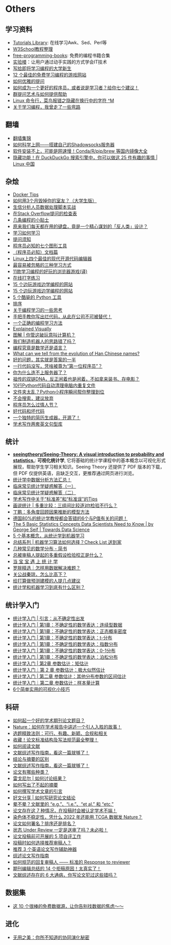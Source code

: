 # Others

## 学习资料
* [Tutorials Library](http://www.tutorialspoint.com/index.htm): 在线学习Awk、Sed、Perl等
* [W3School教程整理](http://www.jianshu.com/p/046583fda70c)
* [free-programming-books](https://github.com/vhf/free-programming-books): 免费的编程书籍合集
* [实验楼](http://www.shiyanlou.com/)：让用户通过动手实践的方式学会IT技术
* [写给即将学习编程的大学新生](https://linux.cn/article-5756-1.html)
* [12 个最佳的免费学习编程的游戏网站](https://linux.cn/article-7845-1.html)
* [如何优雅的提问](https://mp.weixin.qq.com/s?__biz=MzI5MTcwNjA4NQ==&mid=2247509238&idx=3&sn=8eeff0621ad133af5bf4ae101d159bd9&chksm=ec0e617cdb79e86abcc6fde03741011b5e75af2f9779e498292480c02b14c25e073b1aadf557&mpshare=1&scene=1&srcid=0125ZVPJE9xHwu9O9goc8yZN&sharer_sharetime=1611532194861&sharer_shareid=49bb68e4d4ad9f65af077f4e54025da0#rd)
* [如何成为一个更好的程序员，或者说是学习者？给你七个建议！](https://mp.weixin.qq.com/s?__biz=MzUyNjQxNjYyMg==&mid=2247488311&idx=2&sn=92053d1577bbe1d37b764aba61d82b43&chksm=fa0e7cb6cd79f5a03f83eaa9cf2a22db42787928daa00826e7fb0e7b3e7d9d673d2f40b05052&mpshare=1&scene=1&srcid=&sharer_sharetime=1588569432621&sharer_shareid=49bb68e4d4ad9f65af077f4e54025da0&key=24c4f19be8bd778488e15fad55872ba875c7e2eab70fcd409a4163b6ce3157b0662e27812e611034aea417740fd46b87af9e9ca5e2a814544c8d2fcf93ecaa836645c3c10394d1abb6ad329115203ddc&ascene=1&uin=MjEyMzUzNDk2MQ%3D%3D&devicetype=Windows+XP&version=62060841&lang=zh_CN&exportkey=AeqD2SEg7qJnTaYNQbzYYbk%3D&pass_ticket=R9x4RUV9mg0JZUSvEqKl9BTh2srunriJ95xf%2Fxcg6%2FHg6xw3Io7RRjwBtyCrSHY4)
* [群提问艺术与如何提供帮助](https://kaopubear.top/blog/2020-09-16-howtobehelpful/)
* [Linux 命令行，菜鸟报错之隐藏在换行中的字符 ^M](https://mp.weixin.qq.com/s?__biz=MzAxMDkxODM1Ng==&mid=2247500196&idx=2&sn=8d5d412cad8ef5b4258015b476ba893f&chksm=9b4b811fac3c080955e3d4ee36cdfee92eed97baacd73c05a4c89217c6d2778fbfea8e38f827&mpshare=1&scene=1&srcid=0314c6zNtzopKdkA05FhfkTW&sharer_sharetime=1615696785252&sharer_shareid=49bb68e4d4ad9f65af077f4e54025da0&key=054fa246941644a47e4b2ea649693add6828fd295302406e2b8490c851360c5aa0732b1e8d8e9f5bac6a0de36bd826201ec755ec6961877f4838af08e4e7a42052a3911c12dd4aacf26a7ad70081c047b4a9f843a5c62058beefdaceee9b1d6c38c8f509a5ad3572385f5f125e694a98c46994b01019ad11b3ebe247231a3169&ascene=1&uin=MjEyMzUzNDk2MQ%3D%3D&devicetype=Windows+7&version=62090529&lang=en&exportkey=AX0Ycmk6m6rqw3mZ9206RCA%3D&pass_ticket=m1ZMssFVaHb%2BrZqJ4KImayMyxT2VbipgjXhxBIJ%2F5sQqOz7k9R0EE8eiQG1vrIyL&wx_header=0)
* [关于学习编程，我曾走了一些弯路](https://mp.weixin.qq.com/s?__biz=MzUyNjQxNjYyMg==&mid=2247499001&idx=1&sn=84107923772c815af51612ca01f0766d&chksm=fa0d9378cd7a1a6e29b5175b54537c324fb27ef5d76bb7dcb07d871f8d8a00307f9cd819706a&mpshare=1&scene=1&srcid=0324Upt886CjZhef7rQSfjhN&sharer_sharetime=1616591971082&sharer_shareid=49bb68e4d4ad9f65af077f4e54025da0&key=f857ab6aec5fa67118c779e33ad3b54c32c7b62399f6f3c2917bb7dc6c965b99657382ca7fd3f0f198e44742e0671fa58fcca429be95e6e7dd4fbe28f62b75beba2b924fff88be71722907c8533a3459060924c7cd07de507f4efe356c71b219c8cad13079f83f474fbfec400a1de95ffa86a158e8e66cbbc26fd2b4d8bdbac8&ascene=1&uin=MjEyMzUzNDk2MQ%3D%3D&devicetype=Windows+7&version=62090529&lang=en&exportkey=AcV1dFqiie4wYP4NY0Bd9Bs%3D&pass_ticket=R4gA6eQQe7YgMLebrWgsKJMiRaSVZvJloUg0E%2BvBswneey7d4wJxjToFbns98nxT&wx_header=0)

## 翻墙
* [翻墙集锦](https://github.com/comeforu2012/truth/wiki)
* [如何科学上网——搭建自己的Shadowsocks服务器](http://sharpdeep.github.io/2016/06/04/fuckGFW01/)
* [软件安装不上，可能是网速慢！Conda/R/pip/brew 等国内镜像大全](https://mp.weixin.qq.com/s?__biz=MzUzMjA4Njc1MA==&mid=2247489999&idx=1&sn=e56e0be73a4eb1f9731347987af66672&chksm=fab9f37ecdce7a688cd49c463295aeab9e2289db6ede48fa9867eacd02a0ed3a412b2badaf9f&mpshare=1&scene=1&srcid=&sharer_sharetime=1588720067471&sharer_shareid=49bb68e4d4ad9f65af077f4e54025da0&key=7024fc3958d21a49d960620a321d1dc7e94801fc37a7a36252d34c052b12856544b065b6de91b9fa3de0dd63091ed476ef4032e62d0a038bc3a8031747bb41d6c46222813f9fb9b8f577bd50aaf127cb&ascene=1&uin=MjEyMzUzNDk2MQ%3D%3D&devicetype=Windows+XP&version=62060841&lang=zh_CN&exportkey=AWL5fatCGcYXmt1fllDHpas%3D&pass_ticket=Bonn4Clmg7J7CqZ8TGREVfh1ftX1k%2BurOQLoz1ESkV153iCg%2FE%2FG9OAv2o2z70el)
* [隐藏功能！在 DuckDuckGo 搜索引擎中，你可以做这 25 件有趣的事情 | Linux 中国](https://mp.weixin.qq.com/s/JEv0e8x255Bl3ZuIZlzEtg)

## 杂烩
* [Docker Tips](http://www.jianshu.com/p/be4599f5a68a)
* [如何用3个月毁掉你的室友？（大学生版）](https://zhuanlan.zhihu.com/p/21249109)
* [生信分析人员数据处理脚本实战](http://www.bio-info-trainee.com/1670.html)
* [在Stack Overflow提问的检查表](http://mp.weixin.qq.com/s?__biz=MzAwNzkzOTkzMQ==&mid=2247483777&idx=1&sn=74d2ebb2fd5450ff0d0c8f0086e564ab)
* [几条编程的小贴士](https://linux.cn/article-7454-1.html)
* [原来我们每天都在用的键盘，竟是一个精心谋划的「反人类」设计？](http://www.jianshu.com/p/9d79e9a80173)
* [学习如何学习](http://limboy.me/essay/2015/08/14/learning-how-to-learn.html)
* [提问须知](https://zhuanlan.zhihu.com/p/20752519)
* [程序员必知的七个图形工具](https://github.com/phodal/fullstack-toolbox/blob/master/graphics.md)
* [（程序员必知）文档篇](https://github.com/phodal/fullstack-toolbox/blob/master/documents.md)
* [Linux上四个最佳的现代开源代码编辑器](https://linux.cn/article-7468-1.html)
* [最容易被忽略的三种学习方式](http://www.gtdlife.com/2016/4376/three-study-way)
* [11款学习编程的好玩的浏览器游戏(译)](http://ljinkai.github.io/2016/07/03/11-fun-javascript-browser-game)
* [在线打字练习](https://www.typingclub.com/)
* [15 个边玩游戏边学编程的网站](https://www.dansdigitalpix.com/gongsixinwen/23.html)
* [15 个边玩游戏边学编程的网站](https://mp.weixin.qq.com/s?__biz=MzA3MTM3NTA5Ng==&mid=2651062660&idx=5&sn=30f4e45d00c6d8b2e75fe0fb0daf6a1d&chksm=84de2013b3a9a905212aef651c83543a9bf6fc417a9641bdb2952f8fc952c16e5f367f4b5366&mpshare=1&scene=1&srcid=0923cb8oNipQwtHxd2TFAV4x&sharer_sharetime=1569196065966&sharer_shareid=49bb68e4d4ad9f65af077f4e54025da0#rd)
* [5 个酷毙的 Python 工具](https://mp.weixin.qq.com/s?__biz=MzA3MTM3NTA5Ng==&mid=2651064286&idx=4&sn=dad18c63e605540ba50b619fa57e3486&chksm=84de2649b3a9af5f7572f95043fd6ab4bfb16fa97e38b37f93b3f36a6ab7be0804c4de08d7b2&mpshare=1&scene=1&srcid=&sharer_sharetime=1591878916033&sharer_shareid=49bb68e4d4ad9f65af077f4e54025da0&exportkey=AZWhrObpOgDpKZ4f1Anxqbo%3D&pass_ticket=N8E7CAWx4m6NpyYg%2FO2prhH2%2F7Yk%2BSmVxsmkV4Q5tDGHy%2BumQaSB7gJTVDPS1qh3#rd)
* [排序](https://visualgo.net/zh/sorting)
* [关于编程学习的一些思考](https://mp.weixin.qq.com/s?__biz=MzI5MTcwNjA4NQ==&mid=2247495264&idx=2&sn=2840836575cd6254d2d789cbac7e2d28&chksm=ec0e2beadb79a2fcca32d70a649387235d9bac8129bf1c7f38b7034c4f8ff18cfc28de0df6f2&mpshare=1&scene=1&srcid=0723yYRXEwiLlfQciV1uq1hk&sharer_sharetime=1595468511122&sharer_shareid=49bb68e4d4ad9f65af077f4e54025da0#rd)
* [手把手教你写出烂代码，从此在公司不可被替代！](https://mp.weixin.qq.com/s?__biz=MzU0NDU5OTY2Ng==&mid=2247486935&idx=1&sn=670294575414c2fc1568e9236df3508b&chksm=fb78f6cacc0f7fdca0eae864ebe6a88009a5218ee9cc7714c40c19702d69c2e3a144fb108759&mpshare=1&scene=1&srcid=0801d688pHLPteXLcpPxxork&sharer_sharetime=1596271233279&sharer_shareid=49bb68e4d4ad9f65af077f4e54025da0#rd)
* [一个正确的编程学习方法](https://mp.weixin.qq.com/s?__biz=MzUyNjQxNjYyMg==&mid=2247497408&idx=1&sn=d8718c6d112062ab5affcbe60d856bc1&chksm=fa0d9941cd7a10571269e8885cdee3cabc0034f87c633362fad7c013f38a57aa4f00f1d9227e&mpshare=1&scene=1&srcid=0102r77GP5Uppr79nsVzVYZc&sharer_sharetime=1609594485746&sharer_shareid=49bb68e4d4ad9f65af077f4e54025da0#rd)
* [Explained Visually](https://setosa.io/ev/)
* [图解 | 你管这破玩意叫计算机？](https://mp.weixin.qq.com/s?__biz=MzUyNjQxNjYyMg==&mid=2247498069&idx=2&sn=8647696e4cc61a675c2d42a306c62ae0&chksm=fa0d96d4cd7a1fc2cd9833e32d81403fa780f48e43254064e89490e1664fbd568fdc8383f582&mpshare=1&scene=1&srcid=0208do2Uuah5gnfb0syhzI03&sharer_sharetime=1612750936310&sharer_shareid=49bb68e4d4ad9f65af077f4e54025da0&key=cf160bd9b3f0f5e6f8c44f1b09c42652ea998f6ead9ce7fcbb24ffcb4b5b88ab1438d03f4fea734d89514c2ec18046322d79f43207ed7afef035684899a42372ab047e72403e5ef32fd0509c9ae6237302f0947b3ae168784bb91f16b75227ef0dd8065797b9f4b56b57155e03e1b1a0a7d8862cd27f590d4b55a745e3f877dc&ascene=1&uin=MjEyMzUzNDk2MQ%3D%3D&devicetype=Windows+7&version=62090529&lang=en&exportkey=AYmzbpca5WUtk67%2Fw1CpYHs%3D&pass_ticket=z5nvjktVcXkquM4Rw0Hg2ePj%2BFscsEYHZcK8tWxrcrl6yQbgLdFs7ORsuYsWcKVq&wx_header=0)
* [我们制造机器人的思路错了吗？](https://mp.weixin.qq.com/s?__biz=MzI3MzE3OTI0Mw==&mid=2247515600&idx=1&sn=60473c579bd3cdb024860a1df55fd1a9&chksm=eb25cad4dc5243c23b444662cdd87438ed2ee9b9ea2c3e85ec3764f3cde18cb76e217554f6e4&mpshare=1&scene=1&srcid=0418EvmKYoD90QViIlDK8VpH&sharer_sharetime=1618704571114&sharer_shareid=49bb68e4d4ad9f65af077f4e54025da0&key=054fa246941644a44ce48127d3926ed8cafbaeb4cdc861529da0b183f42443dae122e10fff61023255d8dde8e3bbce4790c330f4f7e6b7769beb523a0224aee360783c7e0544a3e95fee50a4ecf79a940ebc13b634e791fde7d2676c0e3ab70a7ef185afae2fb0dcfaa1a9825762be0a704c32b290f0b1309f181a38a5c032ca&ascene=1&uin=MjEyMzUzNDk2MQ%3D%3D&devicetype=Windows+7&version=62090529&lang=en&exportkey=AekLJZXNo0oSl%2F01kjtGx8o%3D&pass_ticket=7mEX%2BtdGxUcv3e9UnHjagL3GHqBQt8%2FFK%2BY18Gi2fw7hYHSMGrGW%2BJSe%2BEuCH7nq&wx_header=0)
* [编程究竟是数学还是语言？](https://mp.weixin.qq.com/s?__biz=MzA5NDkzNjIwMg==&mid=2651715373&idx=2&sn=b97f59b3e227ef8e56215841e0732504&chksm=8bbe5ac8bcc9d3def0f5d93aa8a867b1e9c204d1711549094c46ecd081102ef489291f25f688&mpshare=1&scene=1&srcid=0418crBxFF585zRZsQgxjPuM&sharer_sharetime=1618739246346&sharer_shareid=49bb68e4d4ad9f65af077f4e54025da0&key=054fa246941644a4ea459cae3ef5da1bfa28c7a5d02dbf209a8704f076b1350f7919d06c1820896386357ed9c914aeae9b5cf5e73c1299196bca28abfd352c3feea5f0474dcac8dbdc08fc589ffd5f13c2500af28ca6fd90c310155f20b54f24227e218565f61c7956818490858cc7312684f86db5924da2be1de15b2af965d3&ascene=1&uin=MjEyMzUzNDk2MQ%3D%3D&devicetype=Windows+7&version=62090529&lang=en&exportkey=AdS1OyOgVoa7PWM3UCq8txk%3D&pass_ticket=7mEX%2BtdGxUcv3e9UnHjagL3GHqBQt8%2FFK%2BY18Gi2fw7hYHSMGrGW%2BJSe%2BEuCH7nq&wx_header=0)
* [What can we tell from the evolution of Han Chinese names?](https://kontinentalist.com/stories/a-cultural-history-of-han-chinese-names-for-girls-and-boys-in-china)
* [好的问题，其实就是答案的一半](https://mp.weixin.qq.com/s/2ih-eVGbgAZQtcpoafgpJw)
* [一行代码没写，凭啥被尊为“第一位程序员”？](https://mp.weixin.qq.com/s/OixxE1HtpIrjohiEyVLRAg)
* [你为什么连不上服务器了？](https://mp.weixin.qq.com/s/bKOPiaMdjUSUc1L4d1Mchg)
* [祖传的双链DNA，反正闲着也是闲着，不如拿来装书、存电影？](https://mp.weixin.qq.com/s/vgev6_pMl15lNjJDhdut4A)
* [10行Python代码自动清理电脑内重复文件](https://mp.weixin.qq.com/s/ut4AsC_WypVsXIKwfyv81Q)
* [文件夹太乱？Python小程序瞬间帮你整理到位](https://mp.weixin.qq.com/s/wH0VRJfENLkNTnia0XW7eQ)
* [不会搜索，建议放弃](https://mp.weixin.qq.com/s/uHvXX74VL1qAQL3aLK324Q)
* [程序员怎么过情人节？](https://mp.weixin.qq.com/s/OayRPRu9_u5Fu61bKKsKrQ)
* [好代码和坏代码](https://mp.weixin.qq.com/s/8X4T9dfPDdt2qrAWF8tEmw)
* [一个独特的简历生成器，开源了！](https://mp.weixin.qq.com/s/DdH46AsgKF0HUgvaAvWztQ)
* [学术写作两套英文句型库](https://mp.weixin.qq.com/s/QfHntDSxyd7U8CB99tAaMQ)

## 统计

* [**seeingtheory/Seeing-Theory: A visual introduction to probability and statistics.**](https://github.com/seeingtheory/Seeing-Theory): **可视化统计学**, 它将基础的统计学课程中的基本概念以可视化形式展现，帮助学生学习相关知识。Seeing Theory 还提供了 PDF 版本的下载，但 PDF 仅提供英语，且缺乏交互，更推荐通过网页进行浏览。
* [统计学中数据分析方法汇总！](https://mp.weixin.qq.com/s/PQ6L6qKPfQaYag7t9WfP7g)
* [临床常见统计学疑惑解答（一）](https://mp.weixin.qq.com/s?__biz=MzA5Mjc4NTc0MQ==&mid=2651452364&idx=1&sn=79ddd3376f0d8e5700262c552883b198&chksm=8b9a8eeebced07f89b12bc88fb2698e5a15acf754226704e51009acb88464e6df44efa9a8cd8&scene=21#wechat_redirect)
* [临床常见统计学疑惑解答（二）](https://mp.weixin.qq.com/s/LXfoIW8Vn7idI4Y8eyQsZg)
* [学术写作中关于“标准差”和“标准误”的Tips](https://mp.weixin.qq.com/s/MRARgfMxlBbpoJ5bO3h9BQ)
* [画说统计 | 多重比较：三组间比较逐对t检验不行么？](https://mp.weixin.qq.com/s/ojgPAhrjUKtxblWi2AQ4ug)
* [丁鹏：多角度回顾因果推断的模型方法](https://mp.weixin.qq.com/s/Qt6odq3J42GSPrQ1aWtiHA)
* [德国80%的统计学教授都会答错的6个与P值有关的问题！](https://mp.weixin.qq.com/s/0UaE7V907WIMBMi52tfSIQ)
* [The 5 Basic Statistics Concepts Data Scientists Need to Know | by George Seif | Towards Data Science](https://towardsdatascience.com/the-5-basic-statistics-concepts-data-scientists-need-to-know-2c96740377ae)
* [5 个基本概念，从统计学到机器学习](https://mp.weixin.qq.com/s/8PymPY_O6upXxdqydcCuwg)
* [总结系列 | 机器学习算法如何选择？Check List 送到家](https://mp.weixin.qq.com/s/tLJ57IRL0HGOaFXyrx3yng)
* [几种常见的数学分布 - 简书](https://www.jianshu.com/p/c675e3f67843?utm_campaign=haruki&utm_content=note&utm_medium=reader_share&utm_source=weixin_timeline)
* [总被审稿人提起的多重假设检验校正是什么？](https://mp.weixin.qq.com/s/2IgaiAvh46J_Mjv1Od3OuA)
* [当 宝 宝 遇 上 统 计 学](https://mp.weixin.qq.com/s/Lcllm6U3D17eXDlFAl8v4Q)
* [罗胖精选｜怎样用数据解决难题？](https://www.dedao.cn/share/course/article?id=aYB83z6N9dqxVyP3NQK7ZMvy0GQDO5)
* [关公战秦琼，怎么比高下？](https://www.dedao.cn/share/course/article?id=DAgOBQ46R1rnXRQzL3JdLzGqEZ3aY7)
* [给打算做预测建模的人提几点建议](https://mp.weixin.qq.com/s/_sfp7DmDR2rnZvu8qSaeOw)
* [统计学和机器学习到底有什么区别？](https://mp.weixin.qq.com/s/oiEGhtUth37FdoiUD3vFxw)

## 统计学入门

* [统计学入门 | 引言：从不确定性出发](https://mp.weixin.qq.com/s/prB614JjdxhkPymxX0oEjw)
* [统计学入门 | 第1章：不确定性的数学表达：连续型数据](https://mp.weixin.qq.com/s/YBF27YIQBznLf42I4eEHCQ)
* [统计学入门 | 第1章：不确定性的数学表达：正态概率密度](https://mp.weixin.qq.com/s/fBExqAEshLX1bdNvwYridA)
* [统计学入门 | 第1章：不确定性的数学表达：t-分布](https://mp.weixin.qq.com/s?__biz=MzA5MjEyMTYwMg==&mid=2650266399&idx=1&sn=7aa9ee7db023e22aeecf191a27bdb7c2&chksm=88728472bf050d645362e3a19d8ddbd8c36068d537b6ee3ca92b7cb3fe596c565cffceaa1397&scene=21#wechat_redirect)
* [统计学入门 | 第1章：不确定性的数学表达：指数分布](https://mp.weixin.qq.com/s?__biz=MzA5MjEyMTYwMg==&mid=2650266659&idx=1&sn=0010beb9f46f4dfe15d7988dac9e3a17&chksm=8872834ebf050a58a15f40598d0a6d813b42df21a883b76c543216fcc0995a0667e051207d57&token=630233230&lang=zh_CN&scene=21#wechat_redirect)
* [统计学入门 | 第1章：不确定性的数学表达：0-1分布](https://mp.weixin.qq.com/s/XViZ1rdho3YUeQB39ZbVKw)
* [统计学入门 | 第1章：不确定性的数学表达：泊松分布](https://mp.weixin.qq.com/s/P2-7kXN_q_rzyIiVjEc0iQ)
* [统计学入门 | 第2章 参数估计：矩估计](https://mp.weixin.qq.com/s/zYRNfpGhcw0UZfYQWqOpHg)
* [统计学入门｜第 2 章 参数估计：极大似然估计](https://mp.weixin.qq.com/s/ZC51w0_P406zKsr_ltj-_A)
* [统计学入门 | 第二章 参数估计：其他分布参数的区间估计](https://mp.weixin.qq.com/s/fCCuHliXhl78IhihxUjCTQ)
* [统计学入门｜第二章 参数估计：样本量计算](https://mp.weixin.qq.com/s/i39YVNfFwfmycHbXHeRxaA)
* [6个简单实用的可视化小技巧](https://mp.weixin.qq.com/s/sllf32lb_s_1SD4lFBBhpw)

## 科研

* [如何起一个好的学术期刊论文题目？](https://mp.weixin.qq.com/s/RaGAzmqLY7QtRPlp7zHymA)
* [Nature：如何在学术报告中讲述一个引人入胜的故事！](https://mp.weixin.qq.com/s/tSAqMJOeo0MDOsgloOgY6A)
* [选题精致法则：可行、有趣、新颖、合规和相关](https://mp.weixin.qq.com/s/waxiM8ZzjWDKkQ5XDxvwtw)
* [收藏！论文标准结构及写法规范最全整理！](https://mp.weixin.qq.com/s/53I3QK3wfXPGIfkdeHsezQ)
* [如何阅读文献](https://mp.weixin.qq.com/s/BvDOraGDTPA31k52pmeDIw)
* [文献综述写作指南，看这一篇就够了！](https://mp.weixin.qq.com/s/4NVdF-l2KzXFUFl6w1eMGw)
* [结论与摘要的区别](https://mp.weixin.qq.com/s/flBYrUnTtKBJ8pgL8qzziA)
* [文献综述写作指南，看这一篇就够了！](https://mp.weixin.qq.com/s/4NVdF-l2KzXFUFl6w1eMGw)
* [论文有哪些种类？](https://mp.weixin.qq.com/s/ZfZaGUJaTIiVjoDUWzKIYA)
* [雷戈尼尔 | 如何讨论结果？](https://mp.weixin.qq.com/s/pSdLWLKnMdS96pt0Ha6wkw)
* [如何写出了不起的摘要](https://mp.weixin.qq.com/s/FADaG1gDfQKR4IlTAs5dNg)
* [如何撰写学术文章的引言](https://mp.weixin.qq.com/s/S-zTyTi7GbGXjbCUgb06zw)
* [好文分享 | 如何写研究论文结论](https://mp.weixin.qq.com/s/bgoaafUu6JbqHZgPfHF-NQ)
* [晕不晕？文献里的 “e.g.”、“i.e.”、“et al.” 和 “etc.”](https://mp.weixin.qq.com/s/tSeX33aPqoNRM0EtAHZUAA)
* [论文存在这 7 种情况，在投稿时会被认定学术不端！](https://mp.weixin.qq.com/s/ReFA55gzu7h13a_c3GoCTA)
* [染色体不稳定性，凭什么 2022 年还能用 TCGA 数据发 Nature？](https://mp.weixin.qq.com/s/aPKOMBTbTbcTilQ5maadPw)
* [论文如何署名？排序还是排名？](https://mp.weixin.qq.com/s/YhNWOxNg1o6vvlwrs_8e4A)
* [状态 Under Review 一定是送审了吗？未必啦！](https://mp.weixin.qq.com/s/3QPXx8oqM2QsmMjH7kYhwA)
* [论文投稿前可开展的 5 项自评工作](https://mp.weixin.qq.com/s/e__Uc6hiq3dzpexPE_nMfA)
* [投稿时如何选择推荐审稿人？](https://mp.weixin.qq.com/s/YLFYZpWTLzREQavEzPwX5Q)
* [推荐 3 个英语论文写作辅助神器](https://mp.weixin.qq.com/s/-IKX-opthHcSlZNHilLL1A)
* [综述论文写作指南](https://mp.weixin.qq.com/s/LumHI1_H-R9hq_nrut8MHw)
* [如何规范的回复审稿人 —— 标准的 Response to reviewer](https://mp.weixin.qq.com/s/fXJiU2fHA3NWPSDBKcOXqQ)
* [期刊编辑总结的 14 个拒稿原因！太真实了！](https://mp.weixin.qq.com/s/TepcqNxDgQ-YwylaUf4-XA)
* [文献综述存在的 6 大通病，你写论文犯过这些错吗？](https://mp.weixin.qq.com/s/tKB5Ps2y2VE1i8xDyW_YGQ)

## 数据集

* [这 10 个很棒的免费数据源，让你告别找数据的焦虑～～](https://mp.weixin.qq.com/s/yUbzF83ur1dY2pqTSjhOSQ)



## 进化

* [无用之美：你所不知道的协同演化秘密](https://mp.weixin.qq.com/s/Zn0IvJ6an8B3iRhTVUmQGg)
